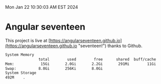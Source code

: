Mon Jan 22 10:30:03 AM EST 2024

# Angular seventeen


This project is live at [https://angularseventeen.github.io](https://angularseventeen.github.io "seventeen!") thanks to Github.

```bash
System Memory
               total        used        free      shared  buff/cache   available
Mem:            15Gi       2.0Gi       2.2Gi       291Mi        11Gi        13Gi
Swap:          8.0Gi       256Ki       8.0Gi
System Storage
492M	.
